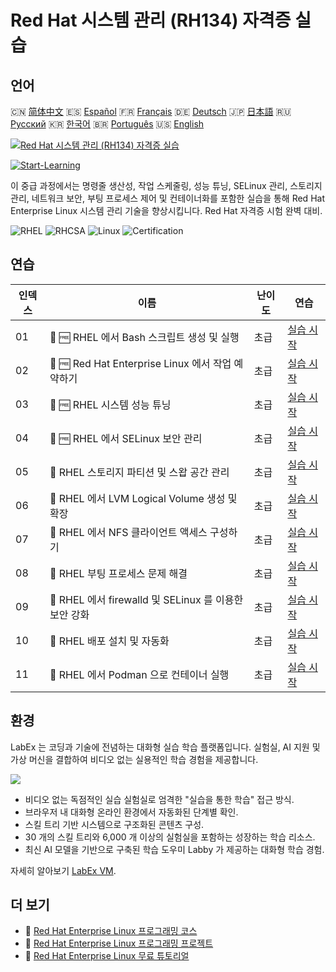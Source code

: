 # Red Hat 시스템 관리 (RH134) 자격증 실습

## 언어

🇨🇳 [简体中文](README_zh.md) 🇪🇸 [Español](README_es.md) 🇫🇷 [Français](README_fr.md) 🇩🇪 [Deutsch](README_de.md) 🇯🇵 [日本語](README_ja.md) 🇷🇺 [Русский](README_ru.md) 🇰🇷 [한국어](README_ko.md) 🇧🇷 [Português](README_pt.md) 🇺🇸 [English](README.md) 

[![Red Hat 시스템 관리 (RH134) 자격증 실습](https://cover-creator.labex.io/red-hat-system-administration-rh134-labs.png?lang=ko)](https://labex.io/ko/courses/red-hat-system-administration-rh134-labs)

[![Start-Learning](https://img.shields.io/badge/Start-Learning-whitesmoke?style=for-the-badge)](https://labex.io/ko/courses/red-hat-system-administration-rh134-labs)

이 중급 과정에서는 명령줄 생산성, 작업 스케줄링, 성능 튜닝, SELinux 관리, 스토리지 관리, 네트워크 보안, 부팅 프로세스 제어 및 컨테이너화를 포함한 실습을 통해 Red Hat Enterprise Linux 시스템 관리 기술을 향상시킵니다. Red Hat 자격증 시험 완벽 대비.

![RHEL](https://img.shields.io/badge/RHEL-whitesmoke?style=for-the-badge&logo=rhel)
![RHCSA](https://img.shields.io/badge/RHCSA-whitesmoke?style=for-the-badge&logo=rhcsa)
![Linux](https://img.shields.io/badge/Linux-whitesmoke?style=for-the-badge&logo=linux)
![Certification](https://img.shields.io/badge/Certification-whitesmoke?style=for-the-badge&logo=certification)


## 연습

|   인덱스 | 이름                                                   | 난이도   | 연습                                                                                                                            |
|----------|--------------------------------------------------------|----------|---------------------------------------------------------------------------------------------------------------------------------|
|       01 | 📖 🆓 RHEL 에서 Bash 스크립트 생성 및 실행             | 초급     | <a target='_blank' href='https://labex.io/ko/tutorials/rhel-create-and-execute-bash-scripts-in-rhel-588877'>실습 시작</a>       |
|       02 | 📖 🆓 Red Hat Enterprise Linux 에서 작업 예약하기      | 초급     | <a target='_blank' href='https://labex.io/ko/tutorials/rhel-schedule-tasks-in-red-hat-enterprise-linux-588897'>실습 시작</a>    |
|       03 | 📖 🆓 RHEL 시스템 성능 튜닝                            | 초급     | <a target='_blank' href='https://labex.io/ko/tutorials/rhel-tune-system-performance-in-rhel-588907'>실습 시작</a>               |
|       04 | 📖 🆓 RHEL 에서 SELinux 보안 관리                      | 초급     | <a target='_blank' href='https://labex.io/ko/tutorials/rhel-manage-selinux-security-in-rhel-589233'>실습 시작</a>               |
|       05 | 📖  RHEL 스토리지 파티션 및 스왑 공간 관리             | 초급     | <a target='_blank' href='https://labex.io/ko/tutorials/rhel-manage-rhel-storage-partitions-and-swap-space-589241'>실습 시작</a> |
|       06 | 📖  RHEL 에서 LVM Logical Volume 생성 및 확장          | 초급     | <a target='_blank' href='https://labex.io/ko/tutorials/rhel-create-and-extend-lvm-logical-volumes-in-rhel-589245'>실습 시작</a> |
|       07 | 📖  RHEL 에서 NFS 클라이언트 액세스 구성하기           | 초급     | <a target='_blank' href='https://labex.io/ko/tutorials/rhel-configure-nfs-client-access-in-rhel-589252'>실습 시작</a>           |
|       08 | 📖  RHEL 부팅 프로세스 문제 해결                       | 초급     | <a target='_blank' href='https://labex.io/ko/tutorials/rhel-troubleshoot-the-rhel-boot-process-589253'>실습 시작</a>            |
|       09 | 📖  RHEL 에서 firewalld 및 SELinux 를 이용한 보안 강화 | 초급     | <a target='_blank' href='https://labex.io/ko/tutorials/rhel-secure-with-firewalld-and-selinux-in-rhel-589259'>실습 시작</a>     |
|       10 | 📖  RHEL 배포 설치 및 자동화                           | 초급     | <a target='_blank' href='https://labex.io/ko/tutorials/rhel-install-and-automate-rhel-deployments-589257'>실습 시작</a>         |
|       11 | 📖  RHEL 에서 Podman 으로 컨테이너 실행                | 초급     | <a target='_blank' href='https://labex.io/ko/tutorials/rhel-run-containers-with-podman-on-rhel-589256'>실습 시작</a>            |

## 환경

LabEx 는 코딩과 기술에 전념하는 대화형 실습 학습 플랫폼입니다. 실험실, AI 지원 및 가상 머신을 결합하여 비디오 없는 실용적인 학습 경험을 제공합니다.

![](https://tutorial-screenshot.getvm.io/images/vm-1725247253.png)

- 비디오 없는 독점적인 실습 실험실로 엄격한 "실습을 통한 학습" 접근 방식.
- 브라우저 내 대화형 온라인 환경에서 자동화된 단계별 확인.
- 스킬 트리 기반 시스템으로 구조화된 콘텐츠 구성.
- 30 개의 스킬 트리와 6,000 개 이상의 실험실을 포함하는 성장하는 학습 리소스.
- 최신 AI 모델을 기반으로 구축된 학습 도우미 Labby 가 제공하는 대화형 학습 경험.

자세히 알아보기 [LabEx VM](https://support.labex.io/using-labex/virtual-machine).

## 더 보기

- 🔗 [Red Hat Enterprise Linux 프로그래밍 코스](https://github.com/labex-labs/awesome-programming-courses)
- 🔗 [Red Hat Enterprise Linux 프로그래밍 프로젝트](https://github.com/labex-labs/awesome-programming-projects)
- 🔗 [Red Hat Enterprise Linux 무료 튜토리얼](https://github.com/labex-labs/rhel-free-tutorials)

